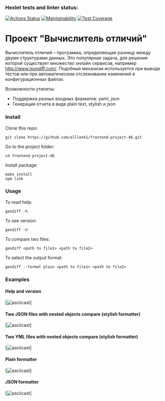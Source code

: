 ### Hexlet tests and linter status:
[![Actions Status](https://github.com/valeriot-fr/frontend-project-46/actions/workflows/hexlet-check.yml/badge.svg)](https://github.com/valeriot-fr/frontend-project-46/actions)
[![Maintainability](https://api.codeclimate.com/v1/badges/84c484105735bc02003a/maintainability)](https://codeclimate.com/github/valeriot-fr/frontend-project-46/maintainability)
[![Test Coverage](https://api.codeclimate.com/v1/badges/84c484105735bc02003a/test_coverage)](https://codeclimate.com/github/valeriot-fr/frontend-project-46/test_coverage)

# Проект "Вычислитель отличий"
Вычислитель отличий – программа, определяющая разницу между двумя структурами данных. Это популярная задача, для решения которой существует множество онлайн сервисов, например http://www.jsondiff.com/. Подобный механизм используется при выводе тестов или при автоматическом отслеживании изменений в конфигурационных файлах.

Возможности утилиты:

- Поддержка разных входных форматов: yaml, json
- Генерация отчета в виде plain text, stylish и json

### Install
Clone this repo: 
```
git clone https://github.com/alllenk1/frontend-project-46.git
```

Go to the project folder: 
```
cd frontend-project-46
```

Install package: 
```
make install
npm link
```

### Usage
To read help:
```
gendiff -h
```

To see version:
```
gendiff -V
```

To compare two files:
```
gendiff <path to file1> <path to file2>
```

To select the output format:
```
gendiff --format plain <path to file1> <path to file2>
```

### Examples
#### Help and version
[![asciicast]()]

#### Two JSON files with nested objects compare (stylish formatter)
[![asciicast]()]

#### Two YML files with nested objects compare (stylish formatter)
[![asciicast]()]

#### Plain formatter
[![asciicast]()]
#### JSON formatter
[![asciicast]()]
